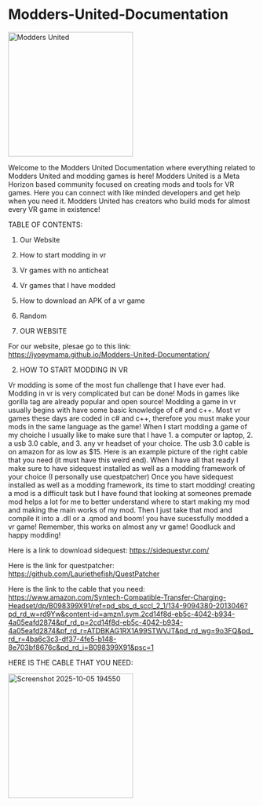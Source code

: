 # Modders-United-Documentation
<img width="254" height="254" alt="Modders United" src="https://github.com/user-attachments/assets/2d4b0234-1a47-4078-871b-3431672727bb" />

Welcome to the Modders United Documentation where everything related to Modders United and modding games is here! Modders United is a Meta Horizon based community focused on creating mods and tools for VR games.       Here you can connect with like minded developers and get help when you need it. Modders United has creators who build mods for almost every VR game in existence!

TABLE OF CONTENTS:

1. Our Website
2. How to start modding in vr
3. Vr games with no anticheat
4. Vr games that I have modded
5. How to download an APK of a vr game
6. Random

1. OUR WEBSITE

For our website, plesae go to this link: https://jyoeymama.github.io/Modders-United-Documentation/

2. HOW TO START MODDING IN VR

Vr modding is some of the most fun challenge that I have ever had. Modding in vr is very complicated but can be done! Mods in games like gorilla tag are already popular and open source! Modding a game in vr usually begins with have some basic knowledge of c# and c++. Most vr games these days are coded in c# and c++, therefore you must make your mods in the same language as the game! When I start modding a game of my choiche I usually like to make sure that I have 1. a computer or laptop, 2. a usb 3.0 cable, and 3. any vr headset of your choice. The usb 3.0 cable is on amazon for as low as $15. Here is an example picture of the right cable that you need (it must have this weird end). When I have all that ready I make sure to have sidequest installed as well as a modding framework of your choice (I personally use questpatcher) Once you have sidequest installed as well as a modding framework, its time to start modding! creating a mod is a difficult task but I have found that looking at someones premade mod helps a lot for me to better understand where to start making my mod and making the main works of my mod. Then I just take that mod and compile it into a .dll or a .qmod and boom! you have sucessfully modded a vr game! Remember, this works on almost any vr game! Goodluck and happy modding!

Here is a link to download sidequest: https://sidequestvr.com/

Here is the link for questpatcher: https://github.com/Lauriethefish/QuestPatcher

Here is the link to the cable that you need: https://www.amazon.com/Syntech-Compatible-Transfer-Charging-Headset/dp/B098399X91/ref=pd_sbs_d_sccl_2_1/134-9094380-2013046?pd_rd_w=rd9Yw&content-id=amzn1.sym.2cd14f8d-eb5c-4042-b934-4a05eafd2874&pf_rd_p=2cd14f8d-eb5c-4042-b934-4a05eafd2874&pf_rd_r=ATDBKAG1RX1A99STWVJT&pd_rd_wg=9o3FQ&pd_rd_r=4ba6c3c3-df37-4fe5-b148-8e703bf8676c&pd_rd_i=B098399X91&psc=1

HERE IS THE CABLE THAT YOU NEED:

<img width="254" height="254" alt="Screenshot 2025-10-05 194550" src="https://github.com/user-attachments/assets/50e46821-58db-432e-8aaa-59b96b9adecd" />

